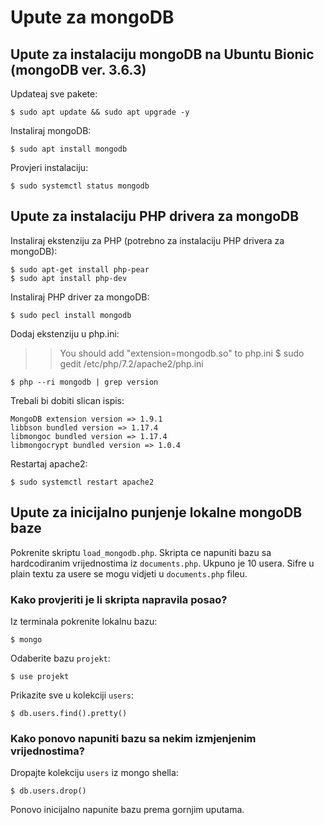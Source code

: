 # Upute za mongoDB

## Upute za instalaciju mongoDB na Ubuntu Bionic (mongoDB ver. 3.6.3)

Updateaj sve pakete:
```
$ sudo apt update && sudo apt upgrade -y
```
Instaliraj mongoDB:
```
$ sudo apt install mongodb
```

Provjeri instalaciju:
```
$ sudo systemctl status mongodb
```

## Upute za instalaciju PHP drivera za mongoDB

Instaliraj ekstenziju za PHP (potrebno za instalaciju PHP drivera za mongoDB):
```
$ sudo apt-get install php-pear
$ sudo apt install php-dev
```

Instaliraj PHP driver za mongoDB:
```
$ sudo pecl install mongodb
```

Dodaj ekstenziju u php.ini:

> > You should add "extension=mongodb.so" to php.ini
> > $ sudo gedit /etc/php/7.2/apache2/php.ini

```
$ php --ri mongodb | grep version
```

Trebali bi dobiti slican ispis:
```
MongoDB extension version => 1.9.1
libbson bundled version => 1.17.4
libmongoc bundled version => 1.17.4
libmongocrypt bundled version => 1.0.4
```

Restartaj apache2:
```
$ sudo systemctl restart apache2
```

## Upute za inicijalno punjenje lokalne mongoDB baze

Pokrenite skriptu ```load_mongodb.php```. Skripta ce napuniti bazu sa hardcodiranim vrijednostima iz ```documents.php```.
Ukpuno je 10 usera.
Sifre u plain textu za usere se mogu vidjeti u ```documents.php``` fileu.

### Kako provjeriti je li skripta napravila posao?

Iz terminala pokrenite lokalnu bazu:
```
$ mongo
```

Odaberite bazu ```projekt```:
```
$ use projekt
```

Prikazite sve u kolekciji ```users```:
```
$ db.users.find().pretty()
```

### Kako ponovo napuniti bazu sa nekim izmjenjenim vrijednostima?
Dropajte kolekciju ```users``` iz mongo shella:
```
$ db.users.drop()
```

Ponovo inicijalno napunite bazu prema gornjim uputama.
